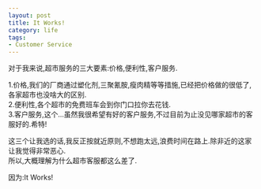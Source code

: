 ```yaml
--- 
layout: post
title: It Works!
category: life
tags: 
- Customer Service
---
```

对于我来说,超市服务的三大要素:价格,便利性,客户服务.

1.价格,我们的厂商通过塑化剂,三聚氰胺,瘦肉精等等措施,已经把价格做的很低了,各家超市也没啥大的区别.  
2.便利性,各个超市的免费班车会到你门口拉你去花钱.  
3.客户服务,这个...虽然我很希望有好的客户服务,不过目前为止没见哪家超市的客服好的.希特!

这三个让我选的话,我反正按就近原则,不想跑太远,浪费时间在路上.除非近的这家让我觉得非常恶心.  
所以,大概理解为什么超市客服都这么差了.  

因为:It Works!

